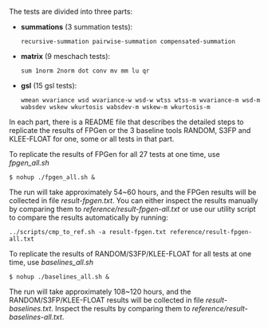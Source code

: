 The tests are divided into three parts:  
  * __summations__ (3 summation tests):  
    ```
    recursive-summation pairwise-summation compensated-summation 
    ```
  * __matrix__ (9 meschach tests):
    ```
    sum 1norm 2norm dot conv mv mm lu qr
    ```
  * __gsl__ (15 gsl tests): 
    ```
    wmean wvariance wsd wvariance-w wsd-w wtss wtss-m wvariance-m wsd-m wabsdev wskew wkurtosis wabsdev-m wskew-m wkurtosis-m
    ```
In each part, there is a README file that describes the detailed steps to replicate the results of FPGen or the 3 baseline tools RANDOM, S3FP and KLEE-FLOAT for one, some or all tests in that part.  

To replicate the results of FPGen for all 27 tests at one time, use _fpgen_all.sh_  
```
$ nohup ./fpgen_all.sh &
```
The run will take approximately 54~60 hours, and the FPGen results will be collected in file _result-fpgen.txt_. 
You can either inspect the results manually by comparing them to _reference/result-fpgen-all.txt_ or use our utility script to compare the results automatically by running:
```
../scripts/cmp_to_ref.sh -a result-fpgen.txt reference/result-fpgen-all.txt
```

To replicate the results of RANDOM/S3FP/KLEE-FLOAT for all tests at one time, use _baselines_all.sh_ 
```
$ nohup ./baselines_all.sh & 
```
The run will take approximately 108~120 hours, and the RANDOM/S3FP/KLEE-FLOAT results will be collected in file _result-baselines.txt_. Inspect the results by comparing them to _reference/result-baselines-all.txt_.  
